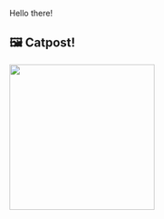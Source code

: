 Hello there!



## 🖼️ Catpost!

<sub>
    <img src="https://cdn2.thecatapi.com/images/9u6.jpg" height="256">
</sub>

